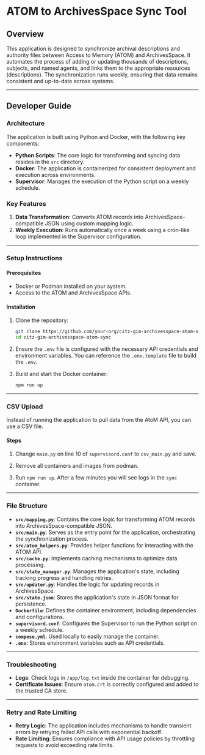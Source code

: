 # ATOM to ArchivesSpace Sync Tool

## Overview
This application is designed to synchronize archival descriptions and authority files between Access to Memory (ATOM) and ArchivesSpace. It automates the process of adding or updating thousands of descriptions, subjects, and named agents, and links them to the appropriate resources (descriptions). The synchronization runs weekly, ensuring that data remains consistent and up-to-date across systems.

---

## Developer Guide

### Architecture
The application is built using Python and Docker, with the following key components:
- **Python Scripts**: The core logic for transforming and syncing data resides in the `src` directory.
- **Docker**: The application is containerized for consistent deployment and execution across environments.
- **Supervisor**: Manages the execution of the Python script on a weekly schedule.

### Key Features
1. **Data Transformation**: Converts ATOM records into ArchivesSpace-compatible JSON using custom mapping logic.
2. **Weekly Execution**: Runs automatically once a week using a cron-like loop implemented in the Supervisor configuration.

---

### Setup Instructions

#### Prerequisites
- Docker or Podman installed on your system.
- Access to the ATOM and ArchivesSpace APIs.

#### Installation
1. Clone the repository:
   ```bash
   git clone https://github.com/your-org/citz-gim-archivesspace-atom-sync.git
   cd citz-gim-archivesspace-atom-sync
   ```

2. Ensure the `.env` file is configured with the necessary API credentials and environment variables. You can reference the `.env.template` file to build the `.env`.

3. Build and start the Docker container:
   ```bash
   npm run up
   ```

---

### CSV Upload

Instead of running the application to pull data from the AtoM API, you can use a CSV file.

#### Steps

1. Change `main.py` on line 10 of `supervisord.conf` to `csv_main.py` and save.

2. Remove all containers and images from podman.

3. Run `npm run up`. After a few minutes you will see logs in the `sync` container.


---

### File Structure
- **`src/mapping.py`**: Contains the core logic for transforming ATOM records into ArchivesSpace-compatible JSON.
- **`src/main.py`**: Serves as the entry point for the application, orchestrating the synchronization process.
- **`src/atom_helpers.py`**: Provides helper functions for interacting with the ATOM API.
- **`src/cache.py`**: Implements caching mechanisms to optimize data processing.
- **`src/state_manager.py`**: Manages the application's state, including tracking progress and handling retries.
- **`src/updater.py`**: Handles the logic for updating records in ArchivesSpace.
- **`src/state.json`**: Stores the application's state in JSON format for persistence.
- **`Dockerfile`**: Defines the container environment, including dependencies and configurations.
- **`supervisord.conf`**: Configures the Supervisor to run the Python script on a weekly schedule.
- **`compose.yml`**: Used locally to easily manage the container.
- **`.env`**: Stores environment variables such as API credentials.

---

### Troubleshooting
- **Logs**: Check logs in `/app/log.txt` inside the container for debugging.
- **Certificate Issues**: Ensure `atom.crt` is correctly configured and added to the trusted CA store.

---

### Retry and Rate Limiting
- **Retry Logic**: The application includes mechanisms to handle transient errors by retrying failed API calls with exponential backoff.
- **Rate Limiting**: Ensures compliance with API usage policies by throttling requests to avoid exceeding rate limits.
